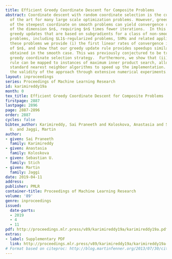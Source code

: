 ```yaml
---
title: Efficient Greedy Coordinate Descent for Composite Problems
abstract: Coordinate descent with random coordinate selection is the current state
  of the art for many large scale optimization problems. However, greedy selection
  of the steepest coordinate on smooth problems can yield convergence rates independent
  of the dimension $n$, requiring $n$ times fewer iterations.  In this paper, we consider
  greedy updates that are based on subgradients for a class of non-smooth composite
  problems, including $L1$-regularized problems, SVMs and related applications. For
  these problems we provide (i) the first linear rates of convergence independent
  of $n$, and show that our greedy update rule provides speedups similar to those
  obtained in the smooth case. This was previously conjectured to be true for a stronger
  greedy coordinate selection strategy.  Furthermore, we show that (ii) our new selection
  rule can be mapped to instances of maximum inner product search, allowing to leverage
  standard nearest neighbor algorithms to speed up the implementation. We demonstrate
  the validity of the approach through extensive numerical experiments.
layout: inproceedings
series: Proceedings of Machine Learning Research
id: karimireddy19a
month: 0
tex_title: Efficient Greedy Coordinate Descent for Composite Problems
firstpage: 2887
lastpage: 2896
page: 2887-2896
order: 2887
cycles: false
bibtex_author: Karimireddy, Sai Praneeth and Koloskova, Anastasia and Stich, Sebastian
  U. and Jaggi, Martin
author:
- given: Sai Praneeth
  family: Karimireddy
- given: Anastasia
  family: Koloskova
- given: Sebastian U.
  family: Stich
- given: Martin
  family: Jaggi
date: 2019-04-11
address: 
publisher: PMLR
container-title: Proceedings of Machine Learning Research
volume: '89'
genre: inproceedings
issued:
  date-parts:
  - 2019
  - 4
  - 11
pdf: http://proceedings.mlr.press/v89/karimireddy19a/karimireddy19a.pdf
extras:
- label: Supplementary PDF
  link: http://proceedings.mlr.press/v89/karimireddy19a/karimireddy19a-supp.pdf
# Format based on citeproc: http://blog.martinfenner.org/2013/07/30/citeproc-yaml-for-bibliographies/
---
```

